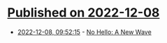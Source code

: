 # [Published on 2022-12-08](index.md)

* [2022-12-08, 09:52:15](https://news.ycombinator.com/item?id=33906174) - [No Hello: A New Wave](https://sbmueller.github.io/nohello/)
